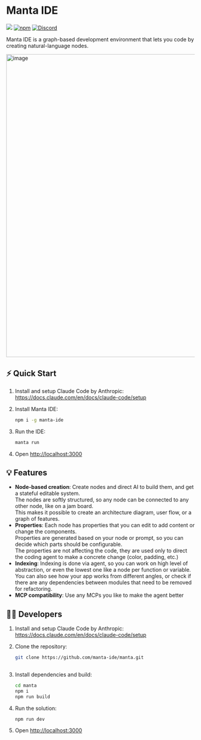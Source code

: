 # Manta IDE
![](https://img.shields.io/badge/Node.js-18%2B-brightgreen?style=flat-square) [![npm]](https://www.npmjs.com/package/manta-ide)
[![Discord](https://img.shields.io/discord/1313987593305718816?label=Discord&logo=discord)](https://discord.gg/rENSEgVsz6)

[npm]: https://img.shields.io/npm/v/manta-ide.svg?style=flat-square

Manta IDE is a graph-based development environment that lets you code by creating natural-language nodes. 

<img width="1271" height="809" alt="image" src="https://github.com/user-attachments/assets/6223bc1a-bc5f-4ab1-8f2a-6af1d3cfc10c" />

## ⚡ Quick Start

1. Install and setup Claude Code by Anthropic:
   https://docs.claude.com/en/docs/claude-code/setup

2. Install Manta IDE:
   ```bash
   npm i -g manta-ide

3. Run the IDE:
   ```bash
   manta run

5. Open [http://localhost:3000](http://localhost:3000)

## 💡 Features

- **Node-based creation**: Create nodes and direct AI to build them, and get a stateful editable system.<br/>
The nodes are softly structured, so any node can be connected to any other node, like on a jam board.<br/>
This makes it possible to create an architecture diagram, user flow, or a graph of features. 
- **Properties**: Each node has properties that you can edit to add content or change the components.<br/>
Properties are generated based on your node or prompt, so you can decide which parts should be configurable.<br/>
The properties are not affecting the code, they are used only to direct the coding agent to make a concrete change (color, padding, etc.)
- **Indexing**: Indexing is done via agent, so you can work on high level of abstraction, or even the lowest one like a node per function or variable. <br/>
You can also see how your app works from different angles, or check if there are any dependencies between modules that need to be removed for refactoring. 
- **MCP compatibility**: Use any MCPs you like to make the agent better

## 🧑‍💻 Developers

1. Install and setup Claude Code by Anthropic:
   https://docs.claude.com/en/docs/claude-code/setup
   
2. Clone the repository:

   ```bash
   git clone https://github.com/manta-ide/manta.git
  
3. Install dependencies and build:

   ```bash
   cd manta
   npm i
   npm run build

4. Run the solution:
   ```bash
   npm run dev

5. Open [http://localhost:3000](http://localhost:3000)
